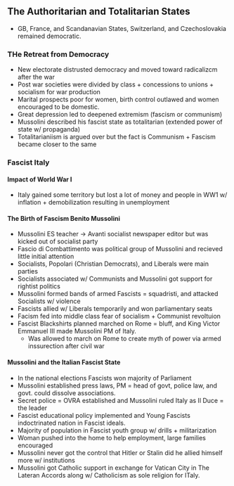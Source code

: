 ## The Authoritarian and Totalitarian States
- GB, France, and Scandanavian States, Switzerland, and Czechoslovakia remained democratic.
### THe Retreat from Democracy
- New electorate distrusted democracy and moved toward radicalizcm after the war
- Post war societies were divided by class + concessions to unions + socialism for war production
- Marital prospects poor for women, birth control outlawed and women encouraged to be domestic.
- Great depression led to deepened extremism (fascism or communism)
- Mussolini described his fascist state as totalitarian (extended power of state w/ propaganda)
- Totalitarianiism is argued over but the fact is Communism + Fascism became closer to the same
### Fascist Italy
#### Impact of World War I
- Italy gained some territory but lost a lot of money and people in WW1 w/ inflation + demobilization resulting in unemployment
#### The Birth of Fascism Benito Mussolini
- Mussolini ES teacher -> Avanti socialist newspaper editor but was kicked out of socialist party
- Fascio di Combattimento was political group of Mussolini and recieved little initial attention
- Socialists, Popolari (Christian Democrats), and Liberals were main parties
- Socialists associated w/ Communists and Mussolini got support for rightist politics
- Mussolini formed bands of armed Fascists = squadristi, and attacked Socialists w/ violence
- Fascists allied w/ Liberals temporarily and won parliamentary seats
- Facism fed into middle class fear of socialism + Communist revoltuion
- Fascist Blackshirts planned marched on Rome = bluff, and King Victor Emmanuel III made Mussolini PM of Italy.
    - Was allowed to march on Rome to create myth of power via armed inssurection after civil war
#### Mussolini and the Italian Fascist State
- In the national elections Fascists won majority of Parliament
- Mussolini established press laws, PM = head of govt, police law, and govt. could dissolve associations.
- Secret police = OVRA established and Mussolini ruled Italy as Il Duce = the leader
- Fascist educational policy implemented and Young Fascists indoctrinated nation in Fascist ideals.
- Majority of population in Fascist youth group w/ drills + militarization
- Woman pushed into the home to help employment, large families encouraged
- Mussolini never got the control that Hitler or Stalin did he allied himself more w/ institutions
- Mussolini got Catholic support in exchange for Vatican City in The Lateran Accords along w/ Catholicism as sole religion for ITaly.
